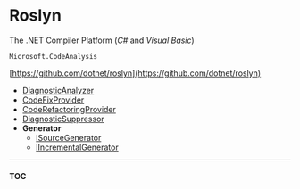 # Roslyn

The .NET Compiler Platform
(_C#_ and _Visual Basic_)

`Microsoft.CodeAnalysis`

[https://github.com/dotnet/roslyn](https://github.com/dotnet/roslyn)

- [DiagnosticAnalyzer](https://docs.microsoft.com/dotnet/api/microsoft.codeanalysis.diagnostics.diagnosticanalyzer)
- [CodeFixProvider](https://docs.microsoft.com/dotnet/api/microsoft.codeanalysis.codefixes.codefixprovider)
- [CodeRefactoringProvider](https://docs.microsoft.com/dotnet/api/microsoft.codeanalysis.coderefactorings.coderefactoringprovider)
- [DiagnosticSuppressor](https://docs.microsoft.com/dotnet/api/microsoft.codeanalysis.diagnostics.diagnosticsuppressor)
- **Generator**
  - [ISourceGenerator](https://docs.microsoft.com/dotnet/api/microsoft.codeanalysis.isourcegenerator)
  - [IIncrementalGenerator](https://docs.microsoft.com/dotnet/api/microsoft.codeanalysis.iincrementalgenerator)

---
#### [TOC](./Content.md)
